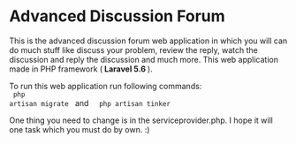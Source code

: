 # Advanced Discussion Forum
This is the advanced discussion forum web application in which you will can do much stuff like discuss your problem, review the reply, watch the discussion and reply the discussion and much more.
This web application made in PHP framework (<b> Laravel 5.6 </b>).

To run this web application run following commands:<br>
<code> php artisan migrate</code> &nbsp; and &nbsp; <code> php artisan tinker </code>

One thing you need to change is in the serviceprovider.php.
I hope it will one task which you must do by own. :) 

